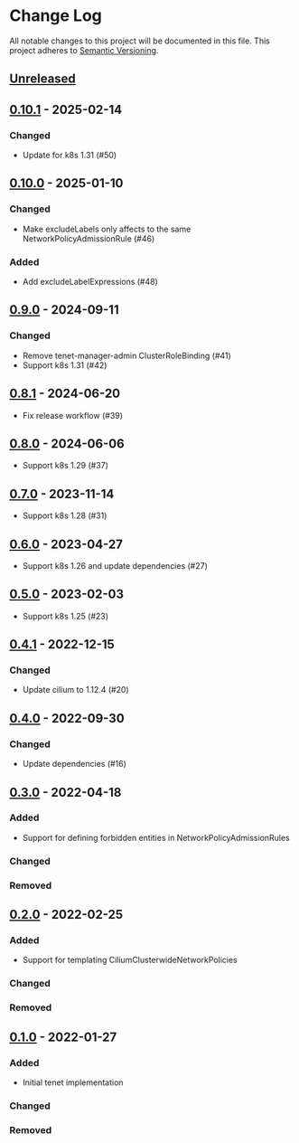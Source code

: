 # Change Log

All notable changes to this project will be documented in this file.
This project adheres to [Semantic Versioning](http://semver.org/).

## [Unreleased]

## [0.10.1] - 2025-02-14
### Changed
- Update for k8s 1.31 (#50)

## [0.10.0] - 2025-01-10
### Changed
- Make excludeLabels only affects to the same NetworkPolicyAdmissionRule (#46)

### Added
- Add excludeLabelExpressions (#48)

## [0.9.0] - 2024-09-11
### Changed
- Remove tenet-manager-admin ClusterRoleBinding (#41)
- Support k8s 1.31 (#42)

## [0.8.1] - 2024-06-20
-  Fix release workflow (#39)

## [0.8.0] - 2024-06-06
- Support k8s 1.29 (#37)

## [0.7.0] - 2023-11-14
- Support k8s 1.28 (#31)

## [0.6.0] - 2023-04-27
- Support k8s 1.26 and update dependencies (#27)

## [0.5.0] - 2023-02-03
- Support k8s 1.25 (#23)

## [0.4.1] - 2022-12-15

### Changed
- Update cilium to 1.12.4 (#20)

## [0.4.0] - 2022-09-30

### Changed
- Update dependencies (#16)

## [0.3.0] - 2022-04-18

### Added
- Support for defining forbidden entities in NetworkPolicyAdmissionRules

### Changed
### Removed

## [0.2.0] - 2022-02-25

### Added
- Support for templating CiliumClusterwideNetworkPolicies

### Changed
### Removed

## [0.1.0] - 2022-01-27

### Added
- Initial tenet implementation

### Changed
### Removed

[Unreleased]: https://github.com/cybozu-go/tenet/compare/v0.10.1...HEAD
[0.10.1]: https://github.com/cybozu-go/tenet/compare/v0.10.0...v0.10.1
[0.10.0]: https://github.com/cybozu-go/tenet/compare/v0.9.0...v0.10.0
[0.9.0]: https://github.com/cybozu-go/tenet/compare/v0.8.1...v0.9.0
[0.8.1]: https://github.com/cybozu-go/tenet/compare/v0.8.0...v0.8.1
[0.8.0]: https://github.com/cybozu-go/tenet/compare/v0.7.0...v0.8.0
[0.7.0]: https://github.com/cybozu-go/tenet/compare/v0.6.0...v0.7.0
[0.6.0]: https://github.com/cybozu-go/tenet/compare/v0.5.0...v0.6.0
[0.5.0]: https://github.com/cybozu-go/tenet/compare/v0.4.1...v0.5.0
[0.4.1]: https://github.com/cybozu-go/tenet/compare/v0.4.0...v0.4.1
[0.4.0]: https://github.com/cybozu-go/tenet/compare/v0.3.0...v0.4.0
[0.3.0]: https://github.com/cybozu-go/tenet/compare/v0.2.0...v0.3.0
[0.2.0]: https://github.com/cybozu-go/tenet/compare/v0.1.0...v0.2.0
[0.1.0]: https://github.com/cybozu-go/tenet/compare/eb69a70ad3b330d52f1165ac4a95f6948a3cf658...v0.1.0
